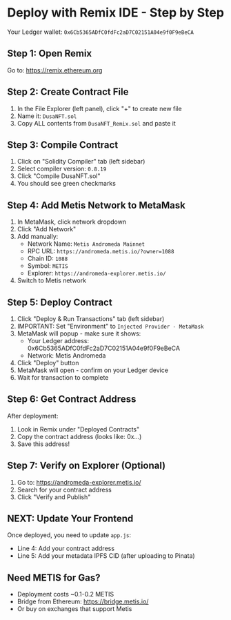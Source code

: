 # Deploy with Remix IDE - Step by Step

Your Ledger wallet: `0x6Cb5365ADfC0fdFc2aD7C02151A04e9f0F9eBeCA`

## Step 1: Open Remix
Go to: https://remix.ethereum.org

## Step 2: Create Contract File
1. In the File Explorer (left panel), click "+" to create new file
2. Name it: `DusaNFT.sol`
3. Copy ALL contents from `DusaNFT_Remix.sol` and paste it

## Step 3: Compile Contract
1. Click on "Solidity Compiler" tab (left sidebar)
2. Select compiler version: `0.8.19`
3. Click "Compile DusaNFT.sol"
4. You should see green checkmarks

## Step 4: Add Metis Network to MetaMask
1. In MetaMask, click network dropdown
2. Click "Add Network" 
3. Add manually:
   - Network Name: `Metis Andromeda Mainnet`
   - RPC URL: `https://andromeda.metis.io/?owner=1088`
   - Chain ID: `1088`
   - Symbol: `METIS`
   - Explorer: `https://andromeda-explorer.metis.io/`
4. Switch to Metis network

## Step 5: Deploy Contract
1. Click "Deploy & Run Transactions" tab (left sidebar)
2. IMPORTANT: Set "Environment" to `Injected Provider - MetaMask`
3. MetaMask will popup - make sure it shows:
   - Your Ledger address: 0x6Cb5365ADfC0fdFc2aD7C02151A04e9f0F9eBeCA
   - Network: Metis Andromeda
4. Click "Deploy" button
5. MetaMask will open - confirm on your Ledger device
6. Wait for transaction to complete

## Step 6: Get Contract Address
After deployment:
1. Look in Remix under "Deployed Contracts"
2. Copy the contract address (looks like: 0x...)
3. Save this address!

## Step 7: Verify on Explorer (Optional)
1. Go to: https://andromeda-explorer.metis.io/
2. Search for your contract address
3. Click "Verify and Publish"

## NEXT: Update Your Frontend
Once deployed, you need to update `app.js`:
- Line 4: Add your contract address
- Line 5: Add your metadata IPFS CID (after uploading to Pinata)

## Need METIS for Gas?
- Deployment costs ~0.1-0.2 METIS
- Bridge from Ethereum: https://bridge.metis.io/
- Or buy on exchanges that support Metis